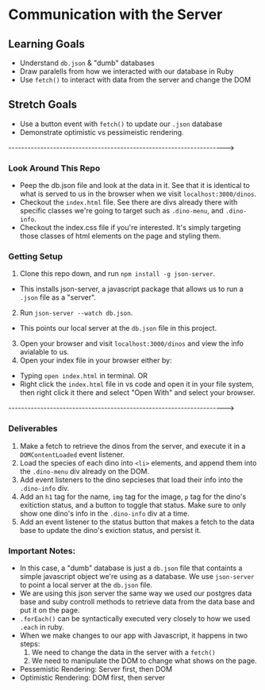 # Communication with the Server

## Learning Goals
* Understand `db.json` & "dumb" databases
* Draw paralells from how we interacted with our database in Ruby
* Use `fetch()` to interact with data from the server and change the DOM

## Stretch Goals
* Use a button event with `fetch()` to update our `.json` database
* Demonstrate optimistic vs pessimeistic rendering.

-------------------------------------------------------------------->

### Look Around This Repo
* Peep the db.json file and look at the data in it. See that it is identical to what is served to us in the browser when we visit `localhost:3000/dinos`.
* Checkout the `index.html` file. See there are divs already there with specific classes we're going to target such as 
`.dino-menu`, and `.dino-info`.
* Checkout the index.css file if you're interested. It's simply targeting those classes of html elements on the page and styling them.

### Getting Setup
1. Clone this repo down, and run `npm install -g json-server`.
  * This installs json-server, a javascript package that allows us to run a `.json` file as a "server".
2. Run `json-server --watch db.json`. 
  * This points our local server at the `db.json` file in this project. 
3. Open your browser and visit `localhost:3000/dinos` and view the info avialable to us.
4. Open your index file in your browser either by:
  * Typing `open index.html` in terminal.
  OR  
  * Right click the `index.html` file in vs code and open it in your file system, then right click it there and select "Open With" and select your browser.

-------------------------------------------------------------------->

### Deliverables 

1. Make a fetch to retrieve the dinos from the server, and execute it in a `DOMContentLoaded` event listener.
2. Load the species of each dino into `<li>` elements, and append them into the `.dino-menu` div already on the DOM.
3. Add event listeners to the dino sepcieses that load their info into the `.dino-info` div.
4. Add an `h1` tag for the name, `img` tag for the image, `p` tag for the dino's exitiction status, and a button to toggle that status. Make sure to only show one dino's info in the `.dino-info` div at a time.
5. Add an event listener to the status button that makes a fetch to the data base to update the dino's exiction status, and persist it.

### Important Notes:

* In this case, a "dumb" database is just a `db.json` file that containts a simple javascript object we're using as a database. We use `json-server` to point a local server at the `db.json` file.
* We are using this json server the same way we used our postgres data base and suby controll methods to retrieve data from the data base and put it on the page.
* `.forEach()` can be syntactically executed very closely to how we used `.each` in ruby.
* When we make changes to our app with Javascript, it happens in two steps:
  1. We need to change the data in the server with a `fetch()`
  2. We need to manipulate the DOM to change what shows on the page.
* Pessemistic Rendering: Server first, then DOM
* Optimistic Rendering: DOM first, then server

